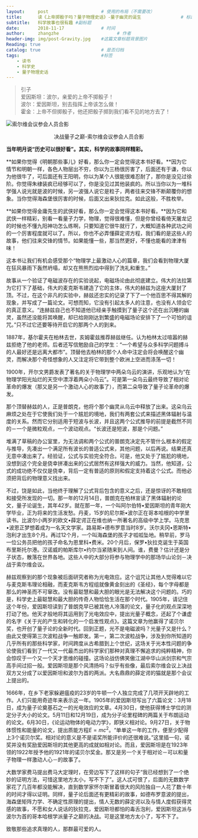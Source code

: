 ```yaml
---
layout:     post                    # 使用的布局（不需要改）
title:      读《上帝掷骰子吗？量子物理史话》-量子幽灵的诞生               # 标题 
subtitle:   科学故事也很有趣 #副标题
date:       2018-11-17              # 时间
author:     zhangzhe                      # 作者
header-img: img/post-Gravity.jpg    #这篇文章标题背景图片
Reading: true
catalog: true                       # 是否归档
tags:                               #标签
    - 读书
    - 科学史
    - 量子物理史话
---
```

> 引子  
爱因斯坦：波尔，亲爱的上帝不掷骰子！  
波尔：爱因斯坦，别去指挥上帝该怎么做！  
霍金：上帝不但掷骰子，他还把骰子掷到我们看不见的地方去了！

![索尔维会议参会人员合影](https://raw.githubusercontent.com/PhilosopherZ/ImgeBed/master/Imges/post-Solvay-Confe-z.jpg)

<center>       决战量子之巅-索尔维会议参会人员合影   </center> 
    
**当年明月说“历史可以很好看”。其实，科学的故事同样精彩。**

**如果你觉得《明朝那些事儿》好看，那么你一定会觉得这本书好看。**因为它情节和明朝一样，各色人物层出不穷，你以为三杨很厉害了，后面还有于谦，你以为他很牛了，可后面还有王阳明，你以为某个人很能很难忍耐了，那你是没见过徐阶。你觉得朱棣装疯已经够可以了，你是没见过其他装疯的。所以当你以为一堆科学强人说光就是波的时候，另一波强人说它是粒子，两者往来交锋不断颠覆你的想象。当你觉得海森堡很厉害的时候，后面又出来狄拉克。如此这般，不胜枚举。

**如果你觉得金庸先生的武侠好看，那么你一定会觉得这本书好看。**因为它和武侠一样精彩，别看一看量子力学，物理，觉得很难懂，但是你曾经看倚天屠龙记的时候也不懂九阳神功怎么练啊，只要知道它很牛就行了，大概知道各种武功之间的一个厉害程度就可以了。所以，你也不必弄懂薛定谔方程，我们看的是这些人的故事，他们往来交锋的情节。如果能懂一些，那当然更好，不懂也能看的津津有味！

这本书让我们有机会感受那个“物理学上最激动人心的篇章，我们会看到物理大厦在狂风暴雨下轰然坍塌，却又在熊熊烈焰中得到了洗礼和重生。”

    
故事从一个验证了电磁波存在的实验说起，电磁场论由此彻底建立。伟大的法拉第为它打下了基础，伟大的麦克斯韦建造了它的主体，伟大的赫兹为这座大厦封了顶。不过，在这个非凡的实验中，赫兹还忠实的记录了下了一个他百思不得其解的现象，并写成了一篇论文。可想而知，它没有引起太多人的注意，也没有人领会它的真正意义。“连赫兹自己也不知道他已经亲手触摸到了量子这个还在出沉睡的幽灵，虽然还没能将其唤醒，却已给刚刚达到繁盛的电磁场论安排下了一个可怕的诅咒。”只不过它还要等待开启它的那两个人的到来。

1887年，基尔霍夫在柏林去世，亥姆霍兹推荐赫兹继任。认为柏林太过喧嚣的赫兹拒绝了他的老师。后者还写信勉励自己的学生：“一个希望与众多科学问题搏斗的人最好还是远离大都市”。顶替他去柏林的那个人命中注定会将会唤醒这个幽灵，而解决那个奇怪想象的人又注定将它带到整个欧洲上空进而涤荡一切！  

1900年，开尔文男爵发表了著名的关于物理学中两朵乌云的演讲，乐观地认为“在物理学阳光灿烂的天空中漂浮着两朵小乌云”。可是第一朵乌云最终导致了相对论革命的爆发（那又是另一个激动人心的故事了），而第二朵导致了量子论革命的爆发。

那个顶替赫兹的人，正是普朗克，他将个那个幽灵从乌云中释放了出来。这朵乌云麻烦之处在于它使我们处于一个尴尬的境地，我们有两套公式来描述黑体辐射与温度的关系。然而它分别适用于短波与长波，并且这两个公式推导的前提是截然不同的－一个是微粒观点，一个波动观点。“长波还是短波，那是个问题。”

堆满了草稿的办公室里，为无法调和两个公式的普朗克决定先不管什么根本的假定与推导，先凑出一个满足所有波长的普适公式来，其他问题，以后再说。结果还真无意中凑出来了。经验证，公式与实验完全符合。可是，他又处于了尴尬的境地，没想到这个完全是侥幸拼凑出来的公式居然有这样强大的威力。当然，他知道，公式的成功绝不仅仅是侥幸，背后一定有普适的原则和假定支持着这个公式。而他必须把背后的物理意义找出来。

不过，饶是如此，当他终于理解了公式背后包含的意义之后，还是惊讶的不敢相信和接受所发现的一切。那一年的12月14日，普朗克在柏林宣读了黑体辐射的论文，量子论诞生，其年42岁。就在那一年，一个叫阿尔伯特•爱因斯坦的青年刚大学毕业，正为将来的生活发愁。丹麦，15岁的尼尔斯•波尔正在哥本哈根的中学里读书。比波尔小两岁的欧文•薛定谔正在维也纳一所著名的高级中学上学。马克思•波恩正梦想着成为一名天文学家。路易斯•德布罗意当时8岁。沃尔夫冈•恩斯特•泡利才出生8个月。再过12个月，一个叫海森堡的孩子才呱呱坠地。稍早前，罗马一位公务员把他的孩子命名为恩里科•费米。20个月后，保罗•狄拉克诞生于英国布里斯托尔港。汉诺威的帕斯库尔•约尔当紧随来到人间。谁，费曼？估计还是分子状态，散落在世界各地。这些人中的大部分将参与物理学中的那场华山论剑－决战于索尔维会议。
    
赫兹观察到的那个现象被后面研究者称为光电效应。这个诅咒让其他人觉得难以它与麦克斯韦理论相融，而麦克斯韦方程组就像黄金刻出的《圣经》，每个字母都是那么的神圣而不可窜改。没有最聪慧和最大胆的眼光是无法解决这个问题的。巧的是，科学史上最聪慧和最大胆的传奇人物恰恰生活在那个时代。1905年，请记住这个年份，爱因斯坦读到了普朗克早已被其他人冷落的论文，量子化的观点深深地打动了他。他天才般地将其运用到了光电效应中，提出光量子概念，还起了个谦虚的名字《关于光的产生和转化的一个启发性观点》。这篇文章为他赢得了诺贝尔奖，也开创了量子论的全新时代。回到正题，光不是电磁波吗？光量子又是什么？由此又使得第三次波粒战争一触即发。第一，第二次波粒战争，涉及到你所知道的几乎所有的那些科学家，时间跨度从古希腊到上个世纪，这场关于光本性问题的争论使我们看到了一代又一代最杰出的科学家们那种对真理不懈追求的纯粹精神，你会惊叹于一个又一个天才思维的碰撞。这场论战仿佛笑傲江湖中华山派剑宗和气宗高手间过招一般。爱因斯坦是那个风清扬吗？似乎有些像，最后索尔维会议上决战双方又分成了以爱因斯坦和波尔为首的两派。大名鼎鼎的薛定谔的猫就是那个会议上提出的。  
    
1666年，在乡下老家躲避瘟疫的23岁的牛顿一个人独立完成了几项开天辟地的工作。人们只能用奇迹年来表示这一年。1905年的爱因斯坦写出了六篇论文：3月18日，成为量子论奠基石之一的光电效应的文章。4月30日，使他获得博士学位的测定分子大小的论文。5月11日和12月19日，成为分子论里程碑的两篇关于布朗运动的论文。6月30日，《论运动物体的电动力学》，即狭义相对论。9月27日，关于物体惯性和能量的论文，提出质能方程$E=mc^2$。“单单这一年的工作，便至少配得上3个诺贝尔奖。相对论的意义是不是诺奖所能评价的还很难说。”这里插一句，诺奖并没有奖励爱因斯坦的其他更高的成就如相对论。而且，爱因斯坦是在1923年领的1922年授予他的1921年的诺贝尔奖金。那又是另一个关于相对论－可以和量子物理一样激动人心－的故事了。

大数学家费马提出费马大定理时，在旁边写下了这样的句子“我已经想到了一个绝妙的证明方法，可惜这里地方太小，写不下了”。这人忒可恨了，后面的无数数学家花了几百年都没能解决，直到数学家怀尔斯冒着很大的风险独自一人花了数十年的时间才得以证明。同样，量子论后面还有更精彩的故事，如德布罗意波的提出，海森堡矩阵力学、不确定性原理的提出，情人无数的薛定谔以及与情人度假获得灵感的故事，不愿和女人说话的狄拉克，爱因斯坦都怕的毒舌泡利，爱因斯坦这派与波尔为首的哥本哈根学派量子之巅的决战。可是这里地方太小了，写不下了。

致敬那些追求真理的人，那群最可爱的人。
















